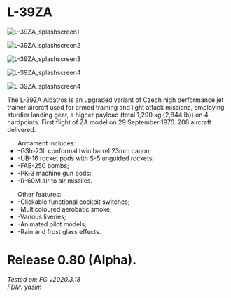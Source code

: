 # L-39ZA

<img src=https://github.com/Sky4Viper/L-39ZA/blob/main/Previews/external2.png  alt=L-39ZA_splashscreen1><br>

<img src=https://github.com/Sky4Viper/L-39ZA/blob/main/Previews/external.png  alt=L-39ZA_splashscreen2><br>

<img src=https://github.com/Sky4Viper/L-39ZA/blob/main/Previews/payload.png  alt=L-39ZA_splashscreen3><br>

<img src=https://github.com/Sky4Viper/L-39ZA/blob/main/Previews/cockpit.png  alt=L-39ZA_splashscreen4><br>

<img src=https://github.com/Sky4Viper/L-39ZA/blob/main/Previews/kneepad.png  alt=L-39ZA_splashscreen4><br>

The L-39ZA Albatros is an upgraded variant of Czech high performance jet trainer aircraft used for armed training and light attack missions, employing sturdier landing gear, a higher payload (total 1,290 kg (2,844 lb)) on 4 hardpoints.
First flight of ZA model on 29 September 1976. 208 aircraft delivered.
<ul>
Armament includes: 
<li>-GSh-23L conformal twin barrel 23mm canon;</li>
<li>-UB-16 rocket pods with S-5 unguided rockets;</li>
<li>-FAB-250 bombs;</li>
<li>-PK-3 machine gun pods;</li>
<li>-R-60M air to air missiles.</li>
</ul>

<ul>
Other features: 
<li>-Clickable functional cockpit switches;</li>
<li>-Multicoloured aerobatic smoke;</li>
<li>-Various liveries;</li>
<li>-Animated pilot models;</li>
<li>-Rain and frost glass effects.</li>
</ul>

# Release 0.80 (Alpha).
<i>Tested on: FG v2020.3.18<br>
<i>FDM: yasim
